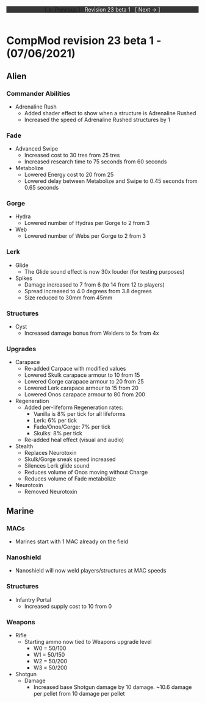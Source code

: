 <div style="width:100%;background-color:#373737;color:#FFFFFF;text-align:center">
<div style="display:inline-block;float:left;padding-left:20%">
<a href="revision22">
[ <- Previous ]
</a>
</div>
<div style="display:inline-block;">
Revision 23 beta 1
</div>
<div style="display:inline-block;float:right;padding-right:20%">
[ Next -> ]
</div>
</div>

<br />

# CompMod revision 23 beta 1 - (07/06/2021)
## Alien

### Commander Abilities
* Adrenaline Rush
  * Added shader effect to show when a structure is Adrenaline Rushed
  * Increased the speed of Adrenaline Rushed structures by 1

### Fade
* Advanced Swipe
  * Increased cost to 30 tres from 25 tres
  * Increased research time to 75 seconds from 60 seconds
* Metabolize
  * Lowered Energy cost to 20 from 25
  * Lowered delay between Metabolize and Swipe to 0.45 seconds from 0.65 seconds

### Gorge
* Hydra
  * Lowered number of Hydras per Gorge to 2 from 3
* Web
  * Lowered number of Webs per Gorge to 2 from 3

### Lerk
* Glide
  * The Glide sound effect is now 30x louder (for testing purposes)
* Spikes
  * Damage increased to 7 from 6 (to 14 from 12 to players)
  * Spread increased to 4.0 degrees from 3.8 degrees
  * Size reduced to 30mm from 45mm

### Structures
* Cyst
  * Increased damage bonus from Welders to 5x from 4x

### Upgrades
* Carapace
  * Re-added Carpace with modified values
  * Lowered Skulk carapace armour to 10 from 15
  * Lowered Gorge carapace armour to 20 from 25
  * Lowered Lerk carapace armour to 15 from 20
  * Lowered Onos carapace armour to 80 from 200
* Regeneration
  * Added per-lifeform Regeneration rates:
    * Vanilla is 8% per tick for all lifeforms
    * Lerk: 6% per tick
    * Fade/Onos/Gorge: 7% per tick
    * Skulks: 8% per tick
  * Re-added heal effect (visual and audio)
* Stealth
  * Replaces Neurotoxin
  * Skulk/Gorge sneak speed increased
  * Silences Lerk glide sound
  * Reduces volume of Onos moving without Charge
  * Reduces volume of Fade metabolize
* Neurotoxin
  * Removed Neurotoxin

## Marine

### MACs
* Marines start with 1 MAC already on the field

### Nanoshield
* Nanoshield will now weld players/structures at MAC speeds

### Structures
* Infantry Portal
  * Increased supply cost to 10 from 0

### Weapons
* Rifle
  * Starting ammo now tied to Weapons upgrade level
    * W0 = 50/100
    * W1 = 50/150
    * W2 = 50/200
    * W3 = 50/200
* Shotgun
  * Damage
    * Increased base Shotgun damage by 10 damage. ~10.6 damage per pellet from 10 damage per pellet

<br/>

